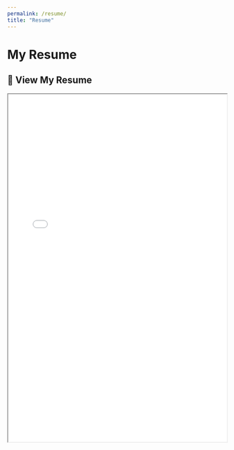 ```yaml
---
permalink: /resume/
title: "Resume"
---
```


# My Resume

## 📄 View My Resume
<iframe src="/assets/files/resume.pdf" width="100%" height="800px"></iframe>